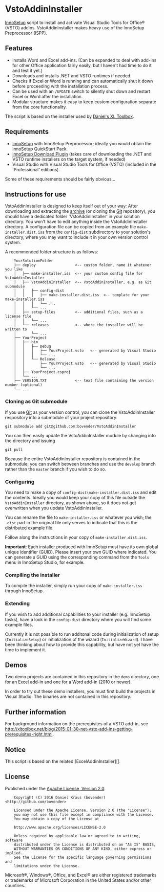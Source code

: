 VstoAddinInstaller
===================

[InnoSetup][] script to install and activate Visual Studio Tools for 
Office&reg; (VSTO) addins. VstoAddinInstaller makes heavy use of the 
InnoSetup Preprocessor (ISPP).

Features
--------

- Installs Word and Excel add-ins. (Can be expanded to deal with 
  add-ins for other Office application fairly easily, but I haven't 
  had time to do it and test it yet.)
- Downloads and installs .NET and VSTO runtimes if needed.
- Checks if Excel or Word is running and can automatically shut it 
  down before proceeding with the installation process.
- Can be used with an `/UPDATE` switch to silently shut down and 
  restart Excel or Word after the installation.
- Modular structure makes it easy to keep custom configuration 
  separate from the core functionality.

The script is based on the installer used by [Daniel's XL Toolbox][].


Requirements
------------

- [InnoSetup][] with InnoSetup Preprocessor; ideally you would obtain 
  the InnoSetup QuickStart Pack.
- [InnoSetup Download Plugin][isdp] (takes care of downloading the 
  .NET and VSTO runtime installers on the target system, if needed)
- Visual Studio with Visual Studio Tools for Office (VSTO) (included 
  in the 'Professional' editions).

Some of these requirements should be fairly obvious...


Instructions for use
--------------------

VstoAddinInstaller is designed to keep itself out of your way: After 
downloading and extracting the [archive][zip] (or cloning the [Git][] 
repository), you should have a dedicated folder 'VstoAddinInstaller' 
in your solution directory. You won't have to edit anything inside the 
VstoAddinInstaller directory. A configuration file can be copied from 
an example file `make-installer.dist.iss` from the `config-dist` 
subdirectory to your solution's directory, where you may want to 
include it in your own version control system.

A recommended folder structure is as follows:

        YourSolutionFolder
        ├── deploy                  <-- custom folder, name it whatever you like
        │   ├── make-installer.iss  <-- your custom config file for VstoAddinInstaller
        │   ├── VstoAddinInstaller  <-- VstoAddinInstaller, e.g. as Git submodule
        │   │   ├── config-dist
        │   │   │   ├── make-installer.dist.iss  <-- template for your make-installer.iss
        │   │   │   └── ...
        │   │   └── ...
        │   ├── setup-files         <-- additional files, such as a license file
        │   │   └── ...
        │   └── releases            <-- where the installer will be written to
        │       └── ...
        ├── YourProject
        │   ├── bin
        │   │   ├── Debug
        │   │   │   ├── YourProject.vsto   <-- generated by Visual Studio
        │   │   │   └── ...
        │   │   └── Release
        │   │       ├── YourProject.vsto   <-- generated by Visual Studio
        │   │       └── ...
        │   ├── YourProject.csproj
        │   └── ...
        ├── VERSION.TXT             <-- text file containing the version number (optional)
        └── ...


### Cloning as Git submodule

If you use [Git][] as your version control, you can clone the 
VstoAddinInstaller respository into a submodule of your project 
repository:

    git submodule add git@github.com:bovender/VstoAddinInstaller

You can then easily update the VstoAddinInstaller module by changing 
into the directory and issuing

    git pull

Because the entire VstoAddinInstaller repository is contained in the 
submodule, you can switch between branches and use the `develop` 
branch rather than the `master` branch if you wish to do so.


### Configuring

You need to make a copy of `config-dist\make-installer.dist.iss` and 
edit the contents. Ideally you would keep your copy of this file 
outside the `VstoAddinInstaller` directory, as shown above, so it does 
not get overwritten when you update VstoAddinInstaller.

You can rename the file to `make-installer.iss` or whatever you wish; 
the `.dist` part in the original file only serves to indicate that 
this is the distributed example file.

Follow along the instructions in your copy of 
`make-installer.dist.iss`.

**Important**: Each installer produced with InnoSetup must have its 
own global unique identifier (GUID). Please insert your own GUID where 
indicated. You can generate a GUID using the corresponding command 
from the `Tools` menu in InnoSetup Studio, for example.


### Compiling the installer

To compile the installer, simply run your copy of `make-installer.iss` 
through InnoSetup.


### Extending

If you wish to add additional capabilities to your installer (e.g. 
InnoSetup tasks), have a look in the `config-dist` directory where you 
will find some example files.

Currently it is not possible to run additonal code during 
initialization of setup (`InitializeSetup`) or initialization of the 
wizard (`InitializeWizard`). I have been thinking about how to provide 
this capability, but have not yet have the time to implement it.


Demos
-----

Two demo projects are contained in this repository in the `demo` 
directory, one for an Excel add-in and one for a Word add-in (2010 or 
newer).

In order to try out these demo installers, you must first build the 
projects in Visual Studio. The binaries are not contained in this 
repository.


Further information
-------------------

For background information on the prerequisites of a VSTO add-in, see
<http://xltoolbox.net/blog/2015-01-30-net-vsto-add-ins-getting-prerequisites-right.html>.


Notice
------

This script is based on the related [ExcelAddinInstaller][].


License
-------

Published under the [Apache License, Version 2.0](LICENSE).

        Copyright (C) 2016 Daniel Kraus (bovender) <http://github.com/bovender>

        Licensed under the Apache License, Version 2.0 (the "License");
        you may not use this file except in compliance with the License.
        You may obtain a copy of the License at

        http://www.apache.org/licenses/LICENSE-2.0

        Unless required by applicable law or agreed to in writing, software
        distributed under the License is distributed on an "AS IS" BASIS,
        WITHOUT WARRANTIES OR CONDITIONS OF ANY KIND, either express or implied.
        See the License for the specific language governing permissions and
        limitations under the License.

Microsoft®, Windows®, Office, and Excel® are either registered
trademarks or trademarks of Microsoft Corporation in the United States
and/or other countries.


[InnoSetup]: http://www.jrsoftware.org/isinfo.php
[isdp]: http://mitrichsoftware.wordpress.com 
[Daniel's XL Toolbox]: http://xltoolbox.net
[ZIP]: https://github.com/bovender/VstoAddinInstaller/archive/master.zip
[Git]: http://git-scm.com/downloads

<!-- vim: set tw=72 ts=4 :-->
